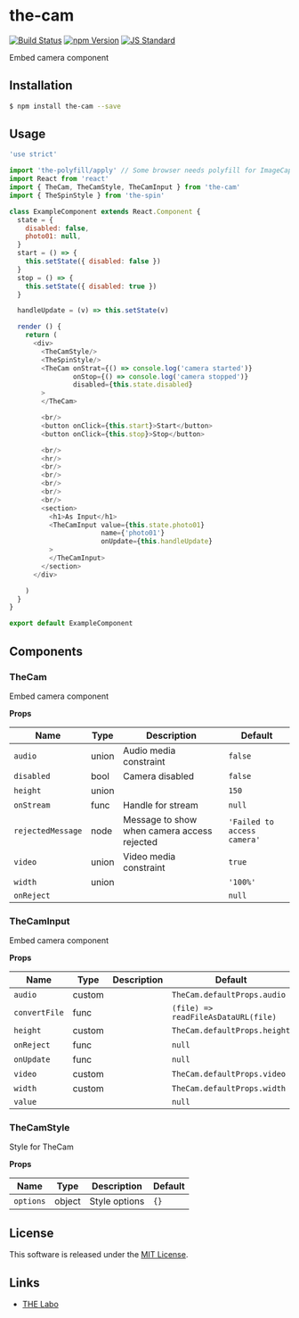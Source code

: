 the-cam
==========

<!---
This file is generated by the-tmpl. Do not update manually.
--->

<!-- Badge Start -->
<a name="badges"></a>

[![Build Status][bd_travis_shield_url]][bd_travis_url]
[![npm Version][bd_npm_shield_url]][bd_npm_url]
[![JS Standard][bd_standard_shield_url]][bd_standard_url]

[bd_repo_url]: https://github.com/the-labo/the-cam
[bd_travis_url]: http://travis-ci.org/the-labo/the-cam
[bd_travis_shield_url]: http://img.shields.io/travis/the-labo/the-cam.svg?style=flat
[bd_travis_com_url]: http://travis-ci.com/the-labo/the-cam
[bd_travis_com_shield_url]: https://api.travis-ci.com/the-labo/the-cam.svg?token=
[bd_license_url]: https://github.com/the-labo/the-cam/blob/master/LICENSE
[bd_npm_url]: http://www.npmjs.org/package/the-cam
[bd_npm_shield_url]: http://img.shields.io/npm/v/the-cam.svg?style=flat
[bd_standard_url]: http://standardjs.com/
[bd_standard_shield_url]: https://img.shields.io/badge/code%20style-standard-brightgreen.svg

<!-- Badge End -->


<!-- Description Start -->
<a name="description"></a>

Embed camera component

<!-- Description End -->


<!-- Overview Start -->
<a name="overview"></a>



<!-- Overview End -->


<!-- Sections Start -->
<a name="sections"></a>

<!-- Section from "doc/guides/01.Installation.md.hbs" Start -->

<a name="section-doc-guides-01-installation-md"></a>

Installation
-----

```bash
$ npm install the-cam --save
```


<!-- Section from "doc/guides/01.Installation.md.hbs" End -->

<!-- Section from "doc/guides/02.Usage.md.hbs" Start -->

<a name="section-doc-guides-02-usage-md"></a>

Usage
---------

```javascript
'use strict'

import 'the-polyfill/apply' // Some browser needs polyfill for ImageCapture API
import React from 'react'
import { TheCam, TheCamStyle, TheCamInput } from 'the-cam'
import { TheSpinStyle } from 'the-spin'

class ExampleComponent extends React.Component {
  state = {
    disabled: false,
    photo01: null,
  }
  start = () => {
    this.setState({ disabled: false })
  }
  stop = () => {
    this.setState({ disabled: true })
  }

  handleUpdate = (v) => this.setState(v)

  render () {
    return (
      <div>
        <TheCamStyle/>
        <TheSpinStyle/>
        <TheCam onStrat={() => console.log('camera started')}
                onStop={() => console.log('camera stopped')}
                disabled={this.state.disabled}
        >
        </TheCam>

        <br/>
        <button onClick={this.start}>Start</button>
        <button onClick={this.stop}>Stop</button>

        <br/>
        <hr/>
        <br/>
        <br/>
        <br/>
        <br/>
        <br/>
        <section>
          <h1>As Input</h1>
          <TheCamInput value={this.state.photo01}
                       name={'photo01'}
                       onUpdate={this.handleUpdate}
          >
          </TheCamInput>
        </section>
      </div>

    )
  }
}

export default ExampleComponent

```


<!-- Section from "doc/guides/02.Usage.md.hbs" End -->

<!-- Section from "doc/guides/03.Components.md.hbs" Start -->

<a name="section-doc-guides-03-components-md"></a>

Components
-----------

### TheCam

Embed camera component

**Props**

| Name | Type | Description | Default |
| --- | --- | ---- | ---- |
| `audio` | union  | Audio media constraint | `false` |
| `disabled` | bool  | Camera disabled | `false` |
| `height` | union  |  | `150` |
| `onStream` | func  | Handle for stream | `null` |
| `rejectedMessage` | node  | Message to show when camera access rejected | `'Failed to access camera'` |
| `video` | union  | Video media constraint | `true` |
| `width` | union  |  | `'100%'` |
| `onReject` |   |  | `null` |

### TheCamInput

Embed camera component

**Props**

| Name | Type | Description | Default |
| --- | --- | ---- | ---- |
| `audio` | custom  |  | `TheCam.defaultProps.audio` |
| `convertFile` | func  |  | `(file) => readFileAsDataURL(file)` |
| `height` | custom  |  | `TheCam.defaultProps.height` |
| `onReject` | func  |  | `null` |
| `onUpdate` | func  |  | `null` |
| `video` | custom  |  | `TheCam.defaultProps.video` |
| `width` | custom  |  | `TheCam.defaultProps.width` |
| `value` |   |  | `null` |

### TheCamStyle

Style for TheCam

**Props**

| Name | Type | Description | Default |
| --- | --- | ---- | ---- |
| `options` | object  | Style options | `{}` |



<!-- Section from "doc/guides/03.Components.md.hbs" End -->


<!-- Sections Start -->


<!-- LICENSE Start -->
<a name="license"></a>

License
-------
This software is released under the [MIT License](https://github.com/the-labo/the-cam/blob/master/LICENSE).

<!-- LICENSE End -->


<!-- Links Start -->
<a name="links"></a>

Links
------

+ [THE Labo][t_h_e_labo_url]

[t_h_e_labo_url]: https://github.com/the-labo

<!-- Links End -->
